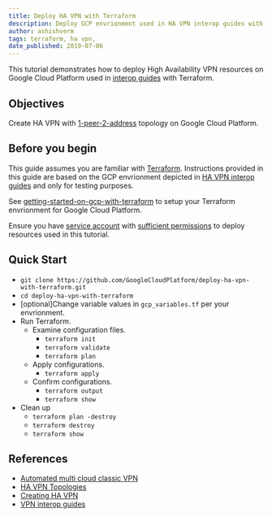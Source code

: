 ```yaml
---
title: Deploy HA VPN with Terraform
description: Deploy GCP envrionment used in HA VPN interop guides with Terraform.
author: ashishverm
tags: terraform, ha vpn,
date_published: 2019-07-06
---
```


This tutorial demonstrates how to deploy High Availability VPN resources on Google Cloud Platform
used in [interop guides](https://cloud.google.com/vpn/docs/how-to/interop-guides) with Terraform.

## Objectives

Create HA VPN with [1-peer-2-address](https://cloud.google.com/vpn/docs/concepts/topologies#1-peer-2-addresses) topology
on Google Cloud Platform.

## Before you begin

This guide assumes you are familiar with [Terraform](https://www.terraform.io/). Instructions provided in this guide
are based on the GCP envrionment depicted in [HA VPN interop guides](https://cloud.google.com/vpn/docs/how-to/interop-guides) and only for testing purposes.

See [getting-started-on-gcp-with-terraform](https://github.com/GoogleCloudPlatform/community/blob/master/tutorials/getting-started-on-gcp-with-terraform/index.md)
to setup your Terraform envrionment for Google Cloud Platform.

Ensure you have [service account](https://cloud.google.com/iam/docs/creating-managing-service-accounts) with [sufficient permissions](https://cloud.google.com/vpn/docs/how-to/creating-ha-vpn2#permissions) to deploy resources used in this tutorial.

## Quick Start

*   `git clone https://github.com/GoogleCloudPlatform/deploy-ha-vpn-with-terraform.git`
*   `cd deploy-ha-vpn-with-terraform`
*   [optional]Change variable values in `gcp_variables.tf` per your envrionment.
*   Run Terraform.
    *   Examine configuration files.
        *   `terraform init`
        *   `terraform validate`
        *   `terraform plan`
    *   Apply configurations.
        *   `terraform apply`
    *   Confirm configurations.
        *   `terraform output`
        *   `terraform show`
*   Clean up
    *   `terraform plan -destroy`
    *   `terraform destroy`
    *   `terraform show`

## References

*   [Automated multi cloud classic VPN](https://github.com/GoogleCloudPlatform/autonetdeploy-multicloudvpn)
*   [HA VPN Topologies](https://cloud.google.com/vpn/docs/concepts/topologies#1-peer-2-addresses)
*   [Creating HA VPN](https://cloud.google.com/vpn/docs/how-to/creating-ha-vpn)
*   [VPN interop guides](https://cloud.google.com/vpn/docs/how-to/interop-guides)
